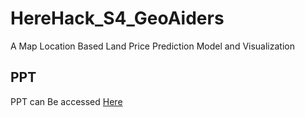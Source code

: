 # HereHack_S4_GeoAiders

A Map Location Based Land Price Prediction Model and Visualization

## PPT

PPT can Be accessed [Here](https://drive.google.com/file/d/1ASFASxpupQl6K8LP6QHl9zwxYxEmDvJh/view)
